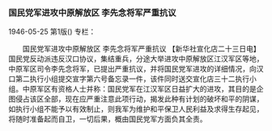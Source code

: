 ### 国民党军进攻中原解放区  李先念将军严重抗议

1946-05-25
第1版()
专栏：

　　国民党军进攻中原解放区
    李先念将军严重抗议
    【新华社宣化店二十三日电】国民党反动派违反汉口协议，集结重兵，分途大举进攻中原解放区江汉军区等地，中原军区司令李先念将军，已提出严重抗议，并将国民党军进攻的详细情况，向汉口第二执行小组提交宣字第六号备忘录一件，该件同时送交宣化店三十二执行小组。中原军区有资格人士并称：国民党军在江汉军区日益扩大的进攻，其目的是企图侵占该区全部，现在应严重注意此项行动，揭发此种有计划的破坏和平的阴谋，如执行小组不能予以有效制止，则我军为维护和平保卫人民利益及求得生存起见，将随时准备起而自卫，一切后果，概由国民党军方面负其全责。
